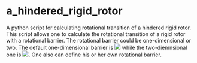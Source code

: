 # a_hindered_rigid_rotor
A python script for calculating rotational transition of a hindered rigid rotor. This script allows one to calculate the rotational transition of a rigid rotor with a rotational barrier. The rotational barrier could be one-dimensional or two. The default one-dimensional barrier is <img src="https://render.githubusercontent.com/render/math?math=acos^2(\theta)"> while the two-diemnsional one is <img src="https://render.githubusercontent.com/render/math?math=[a+\frac{b}{2}cos^2(\phi)]sin^2(\theta)">. One also can define his or her own rotational barrier.

